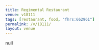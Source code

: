 ```yaml
---
title: Regimental Restaurant
venue: v18111
tags: [restaurant, food, "fhrs:662961"]
permalink: /v/18111/
layout: venue
---
```

null